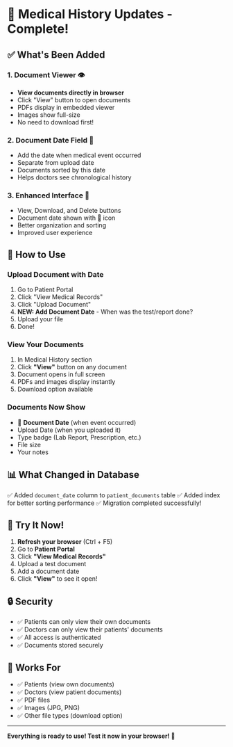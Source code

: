 # 🎉 Medical History Updates - Complete!

## ✅ What's Been Added

### 1. Document Viewer 👁️
- **View documents directly in browser**
- Click "View" button to open documents
- PDFs display in embedded viewer
- Images show full-size
- No need to download first!

### 2. Document Date Field 📅
- Add the date when medical event occurred
- Separate from upload date
- Documents sorted by this date
- Helps doctors see chronological history

### 3. Enhanced Interface 🎨
- View, Download, and Delete buttons
- Document date shown with 📅 icon
- Better organization and sorting
- Improved user experience

## 🚀 How to Use

### Upload Document with Date

1. Go to Patient Portal
2. Click "View Medical Records"
3. Click "Upload Document"
4. **NEW: Add Document Date** - When was the test/report done?
5. Upload your file
6. Done!

### View Your Documents

1. In Medical History section
2. Click **"View"** button on any document
3. Document opens in full screen
4. PDFs and images display instantly
5. Download option available

### Documents Now Show

- 📅 **Document Date** (when event occurred)
- Upload Date (when you uploaded it)
- Type badge (Lab Report, Prescription, etc.)
- File size
- Your notes

## 📊 What Changed in Database

✅ Added `document_date` column to `patient_documents` table
✅ Added index for better sorting performance
✅ Migration completed successfully!

## 🎯 Try It Now!

1. **Refresh your browser** (Ctrl + F5)
2. Go to **Patient Portal**
3. Click **"View Medical Records"**
4. Upload a test document
5. Add a document date
6. Click **"View"** to see it open!

## 🔒 Security

- ✅ Patients can only view their own documents
- ✅ Doctors can only view their patients' documents
- ✅ All access is authenticated
- ✅ Documents stored securely

## 📱 Works For

- ✅ Patients (view own documents)
- ✅ Doctors (view patient documents)
- ✅ PDF files
- ✅ Images (JPG, PNG)
- ✅ Other file types (download option)

---

**Everything is ready to use! Test it now in your browser! 🎉** 